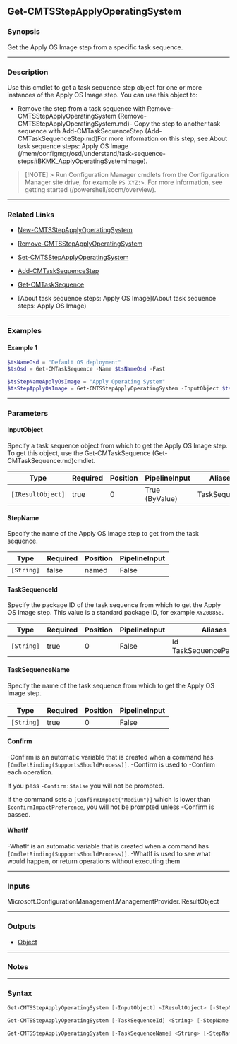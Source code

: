 Get-CMTSStepApplyOperatingSystem
--------------------------------




### Synopsis
Get the Apply OS Image step from a specific task sequence.



---


### Description

Use this cmdlet to get a task sequence step object for one or more instances of the Apply OS Image step. You can use this object to:



- Remove the step from a task sequence with Remove-CMTSStepApplyOperatingSystem (Remove-CMTSStepApplyOperatingSystem.md)- Copy the step to another task sequence with Add-CMTaskSequenceStep (Add-CMTaskSequenceStep.md)For more information on this step, see About task sequence steps: Apply OS Image (/mem/configmgr/osd/understand/task-sequence-steps#BKMK_ApplyOperatingSystemImage).



> [!NOTE] > Run Configuration Manager cmdlets from the Configuration Manager site drive, for example `PS XYZ:>`. For more information, see getting started (/powershell/sccm/overview).



---


### Related Links
* [New-CMTSStepApplyOperatingSystem](New-CMTSStepApplyOperatingSystem)



* [Remove-CMTSStepApplyOperatingSystem](Remove-CMTSStepApplyOperatingSystem)



* [Set-CMTSStepApplyOperatingSystem](Set-CMTSStepApplyOperatingSystem)



* [Add-CMTaskSequenceStep](Add-CMTaskSequenceStep)



* [Get-CMTaskSequence](Get-CMTaskSequence)



* [About task sequence steps: Apply OS Image](About task sequence steps: Apply OS Image)





---


### Examples
#### Example 1
```PowerShell
$tsNameOsd = "Default OS deployment"
$tsOsd = Get-CMTaskSequence -Name $tsNameOsd -Fast

$tsStepNameApplyOsImage = "Apply Operating System"
$tsStepApplyOsImage = Get-CMTSStepApplyOperatingSystem -InputObject $tsOsd -StepName $tsStepNameApplyOsImage
```



---


### Parameters
#### **InputObject**

Specify a task sequence object from which to get the Apply OS Image step. To get this object, use the Get-CMTaskSequence (Get-CMTaskSequence.md)cmdlet.






|Type             |Required|Position|PipelineInput |Aliases     |
|-----------------|--------|--------|--------------|------------|
|`[IResultObject]`|true    |0       |True (ByValue)|TaskSequence|



#### **StepName**

Specify the name of the Apply OS Image step to get from the task sequence.






|Type      |Required|Position|PipelineInput|
|----------|--------|--------|-------------|
|`[String]`|false   |named   |False        |



#### **TaskSequenceId**

Specify the package ID of the task sequence from which to get the Apply OS Image step. This value is a standard package ID, for example `XYZ00858`.






|Type      |Required|Position|PipelineInput|Aliases                     |
|----------|--------|--------|-------------|----------------------------|
|`[String]`|true    |0       |False        |Id<br/>TaskSequencePackageId|



#### **TaskSequenceName**

Specify the name of the task sequence from which to get the Apply OS Image step.






|Type      |Required|Position|PipelineInput|
|----------|--------|--------|-------------|
|`[String]`|true    |0       |False        |



#### **Confirm**
-Confirm is an automatic variable that is created when a command has ```[CmdletBinding(SupportsShouldProcess)]```.
-Confirm is used to -Confirm each operation.

If you pass ```-Confirm:$false``` you will not be prompted.


If the command sets a ```[ConfirmImpact("Medium")]``` which is lower than ```$confirmImpactPreference```, you will not be prompted unless -Confirm is passed.

#### **WhatIf**
-WhatIf is an automatic variable that is created when a command has ```[CmdletBinding(SupportsShouldProcess)]```.
-WhatIf is used to see what would happen, or return operations without executing them


---


### Inputs
Microsoft.ConfigurationManagement.ManagementProvider.IResultObject





---


### Outputs
* [Object](https://learn.microsoft.com/en-us/dotnet/api/System.Object)






---


### Notes




---


### Syntax
```PowerShell
Get-CMTSStepApplyOperatingSystem [-InputObject] <IResultObject> [-StepName <String>] [-Confirm] [-WhatIf] [<CommonParameters>]
```
```PowerShell
Get-CMTSStepApplyOperatingSystem [-TaskSequenceId] <String> [-StepName <String>] [-Confirm] [-WhatIf] [<CommonParameters>]
```
```PowerShell
Get-CMTSStepApplyOperatingSystem [-TaskSequenceName] <String> [-StepName <String>] [-Confirm] [-WhatIf] [<CommonParameters>]
```

